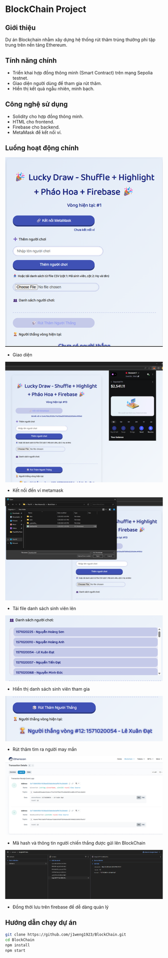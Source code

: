 # BlockChain Project

## Giới thiệu
Dự án Blockchain nhằm xây dựng hệ thống rút thăm trúng thưởng phi tập trung trên nền tảng Ethereum.

## Tính năng chính
- Triển khai hợp đồng thông minh (Smart Contract) trên mạng Sepolia testnet.
- Giao diện người dùng để tham gia rút thăm.
- Hiển thị kết quả ngẫu nhiên, minh bạch.

## Công nghệ sử dụng
- Solidity cho hợp đồng thông minh.
- HTML cho frontend.
- Firebase cho backend.
- MetaMask để kết nối ví.

## Luồng hoạt động chính

![Hợp Đồng Thông Minh](images/Picture1.png)

- Giao diện

![Kết nối đến ví metamask](images/Picture2.png)

- Kết nối đến ví metamask

![Tải file danh sách sinh viên lên](images/Picture3.png)

- Tải file danh sách sinh viên lên

![Hiển thị danh sách sinh viên tham gia](images/Picture4.png)

- Hiển thị danh sách sinh viên tham gia

![Rút thăm tìm ra người may mắn](images/Picture5.png)

- Rút thăm tìm ra người may mắn

![Mã hash và thông tin người chiến thắng được gửi lên BlockChain](images/Picture6.png)

- Mã hash và thông tin người chiến thắng được gửi lên BlockChain

![Đồng thời lưu trên firebase để dễ dàng quản lý](images/Picture7.png)

- Đồng thời lưu trên firebase để dễ dàng quản lý

## Hướng dẫn chạy dự án

```bash
git clone https://github.com/j1weng1923/BlockChain.git
cd BlockChain
npm install
npm start
